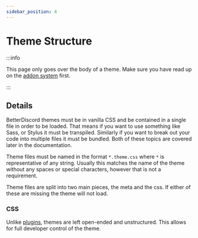 ```yaml
---
sidebar_position: 4
---
```


# Theme Structure

:::info

This page only goes over the body of a theme. Make sure you have read up on the [addon system](../../developers/addons.md) first.

:::

## Details

BetterDiscord themes must be in vanilla CSS and be contained in a single file in order to be loaded. That means if you want to use something like Sass, or Stylus it must be transpiled. Similarly if you want to break out your code into multiple files it must be bundled. Both of these topics are covered later in the documentation.

Theme files must be named in the format `*.theme.css` where `*` is representative of any string. Usually this matches the name of the theme without any spaces or special characters, however that is not a requirement.

Theme files are split into two main pieces, the meta and the css. If either of these are missing the theme will not load.

### CSS

Unlike [plugins](../../plugins), themes are left open-ended and unstructured. This allows for full developer control of the theme.